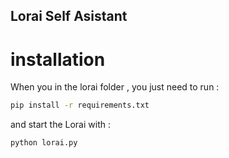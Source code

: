 ## Lorai Self Asistant
# installation

When you in the lorai folder , you just need to run :

```sh
pip install -r requirements.txt
```

and start the Lorai with :

```sh
python lorai.py
```

